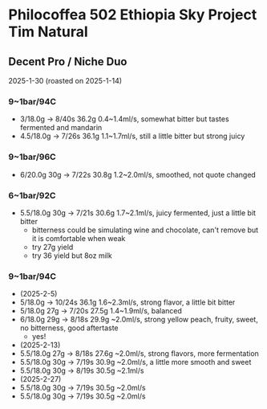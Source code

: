 # Philocoffea 502 Ethiopia Sky Project Tim Natural

## Decent Pro / Niche Duo

2025-1-30 (roasted on 2025-1-14)

### 9~1bar/94C

- 3/18.0g -> 8/40s 36.2g 0.4\~1.4ml/s, somewhat bitter but tastes fermented and mandarin
- 4.5/18.0g -> 7/26s 36.1g 1.1\~1.7ml/s, still a little bitter but strong juicy

### 9~1bar/96C

- 6/20.0g 30g -> 7/22s 30.8g 1.2\~2.0ml/s, smoothed, not quote changed

### 6~1bar/92C

- 5.5/18.0g 30g -> 7/21s 30.6g 1.7\~2.1ml/s, juicy fermented, just a little bit bitter
  - bitterness could be simulating wine and chocolate, can't remove but it is comfortable when weak
  - try 27g yield
  - try 36 yield but 8oz milk

### 9~1bar/94C

- (2025-2-5)
- 5/18.0g -> 10/24s 36.1g 1.6\~2.3ml/s, strong flavor, a little bit bitter
- 5/18.0g 27g -> 7/20s 27.5g 1.4\~1.9ml/s, balanced
- 6/18.0g 29g -> 8/18s 29.9g \~2.0ml/s, strong yellow peach, fruity, sweet, no bitterness, good aftertaste
  - yes!
- (2025-2-13)
- 5.5/18.0g 27g -> 8/18s 27.6g \~2.0ml/s, strong flavors, more fermentation
- 5.5/18.0g 30g -> 7/19s 30.9g \~2.0ml/s, a little more smooth and sweet
- 5.5/18.0g 30g -> 8/19s 30.5g \~2.1ml/s
- (2025-2-27)
- 5.5/18.0g 30g -> 7/19s 30.5g \~2.0ml/s
- 5.5/18.0g 30g -> 7/19s 30.5g \~2.0ml/s
